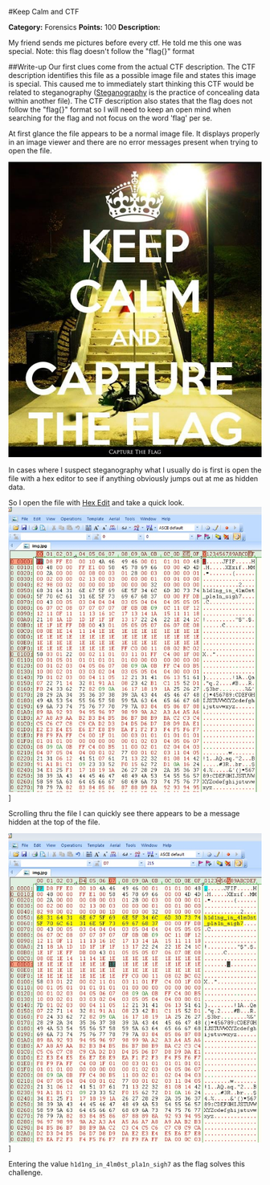 
#Keep Calm and CTF

**Category:** Forensics 
**Points:** 100 
**Description:** 

My friend sends me pictures before every ctf. He told me this one was special.
Note: this flag doesn't follow the "flag{}" format

##Write-up
Our first clues come from the actual CTF description. The CTF description identifies this file as a possible image file and states this image is special. This caused me to immediately start thinking this CTF would be related to steganography ([Steganography](https://en.wikipedia.org/wiki/Steganography) is the practice of concealing data within another file). The CTF description also states that the flag does not follow the "flag{}" format so I will need to keep an open mind when searching for the flag and not focus on the word 'flag' per se. 

At first glance the file appears to be a normal image file. It displays properly in an image viewer and there are no error messages present when trying to open the file. 

![CTF Image](./Images/img.jpg)

In cases where I suspect steganography what I usually do is first is open the file with a hex editor to see if anything obviously jumps out at me as hidden data. 


So I open the file with [Hex Edit](www.hexedit.com) and take a quick look. 
![CTF Image](./Images/CTF2.jpg)]

Scrolling thru the file I can quickly see there appears to be a message hidden at the top of the file.

![CTF Image](./Images/CTF3.jpg)]

Entering the value ```h1d1ng_in_4lm0st_pla1n_sigh7``` as the flag solves this challenge.
